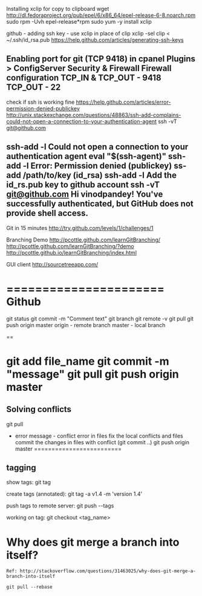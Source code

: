 Installing xclip for copy to clipboard
wget http://dl.fedoraproject.org/pub/epel/6/x86_64/epel-release-6-8.noarch.rpm
sudo rpm -Uvh epel-release*rpm
sudo yum -y install xclip

github - adding ssh key - use xclip in place of clip
xclip -sel clip < ~/.ssh/id_rsa.pub
https://help.github.com/articles/generating-ssh-keys


Enabling port for git (TCP 9418) in cpanel
Plugins > ConfigServer Security & Firewall
Firewall configuration
TCP_IN & TCP_OUT - 9418
TCP_OUT - 22
---------------
check if ssh is working fine
https://help.github.com/articles/error-permission-denied-publickey
http://unix.stackexchange.com/questions/48863/ssh-add-complains-could-not-open-a-connection-to-your-authentication-agent
ssh -vT git@github.com

ssh-add -l
Could not open a connection to your authentication agent
eval "$(ssh-agent)"
ssh-add -l
Error: Permission denied (publickey)
ss-add /path/to/key (id_rsa)
ssh-add -l
Add the id_rs.pub key to github account
ssh -vT git@github.com
Hi vinodpandey! You've successfully authenticated, but GitHub does not provide shell access.
---------------



Git in 15 minutes
http://try.github.com/levels/1/challenges/1

Branching Demo
http://pcottle.github.com/learnGitBranching/
http://pcottle.github.com/learnGitBranching/?demo
http://pcottle.github.io/learnGitBranching/index.html

GUI client
http://sourcetreeapp.com/


======================
Github 
=====================
git status
git commit -m "Comment text"
git branch
git remote -v
git pull
git push origin master
origin - remote branch
master - local branch

==

git add file_name
git commit -m "message"
git pull
git push origin master
===
Solving conflicts
------------------
git pull
- error message - conflict error in files
fix the local conflicts and files
commit the changes in files with conflict (git commit ..)
git push origin master
=========================



tagging
---------
show tags: 
git tag

create tags (annotated):
git tag -a v1.4 -m 'version 1.4'

push tags to remote server:
git push --tags

working on tag: 
git checkout <tag_name>


# Why does git merge a branch into itself?
```
Ref: http://stackoverflow.com/questions/31463025/why-does-git-merge-a-branch-into-itself

git pull --rebase
```





